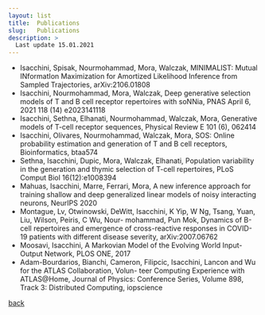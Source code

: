 ```yaml
---
layout: list
title:  Publications 
slug:   Publications
description: >
  Last update 15.01.2021
---
```


* Isacchini, Spisak, Nourmohammad, Mora, Walczak, MINIMALIST: Mutual INformatIon Maximization for Amortized Likelihood Inference from Sampled Trajectories, 	arXiv:2106.01808
* Isacchini, Nourmohammad, Mora, Walczak, Deep generative selection models of T and B cell receptor repertoires with soNNia, PNAS April 6, 2021 118 (14) e2023141118
* Isacchini, Sethna, Elhanati, Nourmohammad, Walczak, Mora, Generative models of T-cell receptor sequences, Physical Review E 101 (6), 062414
* Isacchini, Olivares, Nourmohammad, Walczak, Mora, SOS: Online probability estimation and generation of T and B cell receptors, Bioinformatics, btaa574
* Sethna, Isacchini, Dupic, Mora, Walczak, Elhanati, Population variability in the generation and thymic selection of T-cell repertoires, PLoS Comput Biol 16(12):e1008394
* Mahuas, Isacchini, Marre, Ferrari, Mora, A new inference approach for training shallow and deep generalized linear models of noisy interacting neurons, NeurIPS 2020
* Montague, Lv, Otwinowski, DeWitt, Isacchini, K Yip, W Ng, Tsang, Yuan, Liu, Wilson, Peiris, C Wu, Nour- mohammad, Pun Mok, Dynamics of B-cell repertoires and emergence of cross-reactive responses in COVID-19 patients with different disease severity, arXiv:2007.06762
* Moosavi, Isacchini, A Markovian Model of the Evolving World Input-Output Network, PLOS ONE, 2017
* Adam-Bourdarios, Bianchi, Cameron, Filipcic, Isacchini, Lancon and Wu for the ATLAS Collaboration, Volun- teer Computing Experience with ATLAS@Home, Journal of Physics: Conference Series, Volume 898, Track 3: Distributed Computing, iopscience

[back](./)
